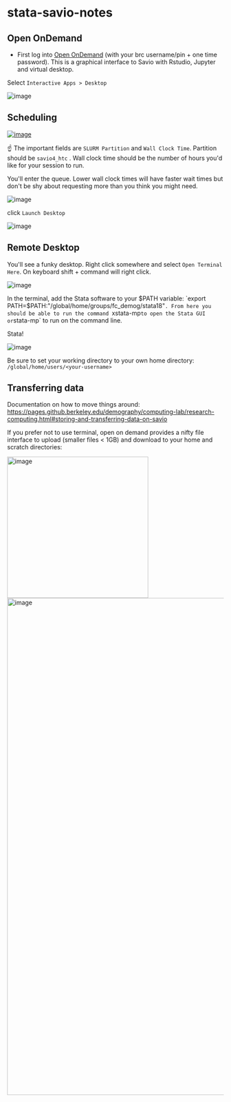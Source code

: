 # stata-savio-notes

## Open OnDemand

- First log into [Open OnDemand](https://ood.brc.berkeley.edu/) (with your brc username/pin + one time password). This is a graphical interface to Savio with Rstudio, Jupyter and virtual desktop.

Select `Interactive Apps > Desktop`

![image](https://github.com/berkeley-demography/stata-savio-notes/assets/20607201/87200dce-e07e-4574-add7-33fa9e2c90d0)





## Scheduling

[![image](https://github.com/berkeley-demography/stata-savio-notes/assets/20607201/34fed54f-f0ee-43ae-9e20-4d5fb5932c08)
](https://files.slack.com/files-tmb/T04D70QSMFG-F06SZUCKQTF-c2ac974021/image_720.png)

:point_up: The important fields are `SLURM Partition` and `Wall Clock Time`. Partition should be `savio4_htc` . Wall clock time should be the number of hours you'd like for your session to run.

You'll enter the queue. Lower wall clock times will have faster wait times but don't be shy about requesting more than you think you might need.

![image](<img width="680" alt="image" src="https://github.com/user-attachments/assets/9c2f9851-163d-4205-8d5b-6cd3fad63dd4">
)

click `Launch Desktop`

![image](<img width="732" alt="image" src="https://github.com/user-attachments/assets/b61c76d1-7d2a-4370-aafa-a58a6d20bda0">
)






## Remote Desktop

You'll see a funky desktop. Right click somewhere and select `Open Terminal Here`. On keyboard shift + command will right click. 


![image](https://github.com/berkeley-demography/stata-savio-notes/assets/20607201/6e4f1044-41d8-469b-b112-fcb868d12009)


In the terminal, add the Stata software to your $PATH variable: `export PATH=$PATH:"/global/home/groups/fc_demog/stata18"`. From here you should be able to run the command `xstata-mp` to open the Stata GUI or `stata-mp` to run on the command line.


Stata!

![image](https://github.com/berkeley-demography/stata-savio-notes/assets/20607201/5ddc4cd3-2678-4704-a401-d9eb17d4d9c4)


<!--- Troubleshooting note: if the above does not work and you cannot run `xstata-mp` then you can also `cd` into `/global/home/groups/fc_demog/stata18` and run `./xstata-mp`

![image](https://github.com/berkeley-demography/stata-savio-notes/assets/20607201/de74f6b1-8503-4d95-9a3d-5f1db6cc83d5) -->


Be sure to set your working directory to your own home directory: `/global/home/users/<your-username>`






## Transferring data 

Documentation on how to move things around: https://pages.github.berkeley.edu/demography/computing-lab/research-computing.html#storing-and-transferring-data-on-savio

If you prefer not to use terminal, open on demand provides a nifty file interface to upload (smaller files < 1GB) and download to your home and scratch directories:

<img width="328" alt="image" src="https://github.com/berkeley-demography/stata-savio-notes/assets/20607201/f45c53ee-1592-4a91-a3ea-e46ee54b72c9">


<img width="1154" alt="image" src="https://github.com/berkeley-demography/stata-savio-notes/assets/20607201/b6761c5f-f3db-45b8-87d0-4364fb2fe0e9">




